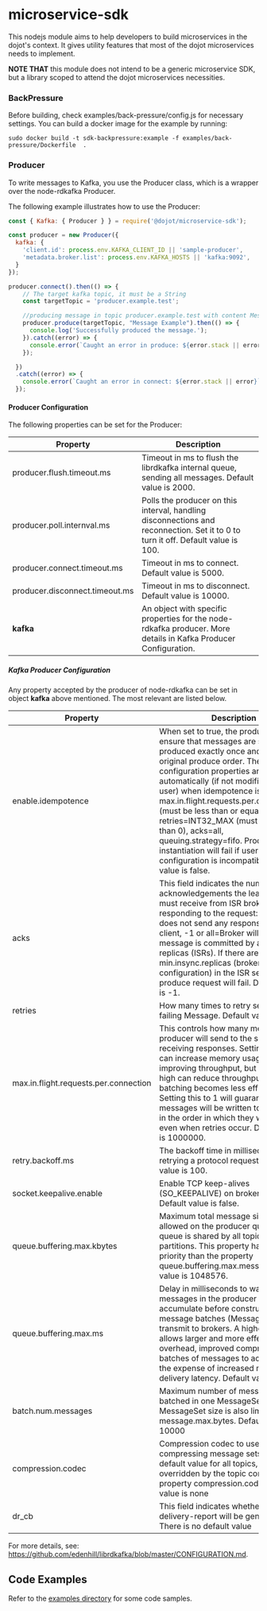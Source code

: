 # microservice-sdk

This nodejs module aims to help developers to build microservices in the dojot's context.
It gives utility features that most of the dojot microservices needs to implement.

__NOTE THAT__ this module does not intend to be a generic microservice SDK, but a
library scoped to attend the dojot microservices necessities.

### BackPressure

Before building, check examples/back-pressure/config.js for necessary settings.
You can build a docker image for the example by running:

```
sudo docker build -t sdk-backpressure:example -f examples/back-pressure/Dockerfile  .
```

### Producer

To write messages to Kafka, you use the Producer class, which is a wrapper over the node-rdkafka Producer.

The following example illustrates how to use the Producer:

```js
const { Kafka: { Producer } } = require('@dojot/microservice-sdk');

const producer = new Producer({
  kafka: {
    'client.id': process.env.KAFKA_CLIENT_ID || 'sample-producer',
    'metadata.broker.list': process.env.KAFKA_HOSTS || 'kafka:9092',
  }
});

producer.connect().then(() => {
    // The target kafka topic, it must be a String
    const targetTopic = 'producer.example.test';

    //producing message in topic producer.example.test with content Message Example
    producer.produce(targetTopic, "Message Example").then(() => {
      console.log('Successfully produced the message.');
    }).catch((error) => {
      console.error(`Caught an error in produce: ${error.stack || error}`);
    });

  })
  .catch((error) => {
    console.error(`Caught an error in connect: ${error.stack || error}`);
  });

```

#### Producer Configuration

The following properties can be set for the Producer:

|Property                      |Description             |
|------------------------------|-------------------------------------------------|
|producer.flush.timeout.ms     | Timeout in ms to flush the librdkafka internal queue, sending all messages. Default value is 2000.|
|producer.poll.internval.ms    | Polls the producer on this interval, handling disconnections and reconnection. Set it to 0 to turn it off. Default value is 100.|
|producer.connect.timeout.ms   | Timeout in ms to connect. Default value is 5000.|
|producer.disconnect.timeout.ms| Timeout in ms to disconnect. Default value is 10000.|
|**kafka**                     | An object with specific properties for the node-rdkafka producer. More details in Kafka Producer Configuration. |


##### Kafka Producer Configuration

Any property accepted by the producer of node-rdkafka can be set in object **kafka** above mentioned. The most relevant are listed below.

|Property                      |Description|
|-------                       |----------|
|enable.idempotence            | When set to true, the producer will ensure that messages are successfully produced exactly once and in the original produce order. The following configuration properties are adjusted automatically (if not modified by the user) when idempotence is enabled: max.in.flight.requests.per.connection=5 (must be less than or equal to 5), retries=INT32_MAX (must be greater than 0), acks=all, queuing.strategy=fifo. Producer instantiation will fail if user-supplied configuration is incompatible. Default value is false.|
|acks                          |This field indicates the number of acknowledgements the leader broker must receive from ISR brokers before responding to the request: 0=Broker does not send any response/ack to client, -1 or all=Broker will block until message is committed by all in sync replicas (ISRs). If there are less than min.insync.replicas (broker configuration) in the ISR set the produce request will fail.  Default value is -1.|
|retries                       |How many times to retry sending a failing Message. Default value is 2.|
|max.in.flight.requests.per.connection              |This controls how many messages the producer will send to the server without receiving responses. Setting this high can increase memory usage while improving throughput, but setting it too high can reduce throughput as batching becomes less efficient. Setting this to 1 will guarantee that messages will be written to the broker in the order in which they were sent, even when retries occur. Default value is 1000000.|
|retry.backoff.ms              |The backoff time in milliseconds before retrying a protocol request. Default value is 100.|
|socket.keepalive.enable       |Enable TCP keep-alives (SO_KEEPALIVE) on broker sockets. Default value is false. |
|queue.buffering.max.kbytes    |Maximum total message size sum allowed on the producer queue. This queue is shared by all topics and partitions. This property has higher priority than the property queue.buffering.max.messages. Default value is 1048576.|
|queue.buffering.max.ms        |Delay in milliseconds to wait for messages in the producer queue to accumulate before constructing message batches (MessageSets) to transmit to brokers. A higher value allows larger and more effective (less overhead, improved compression) batches of messages to accumulate at the expense of increased message delivery latency. Default value is 0.5.|
|batch.num.messages            |Maximum number of messages batched in one MessageSet. The total MessageSet size is also limited by message.max.bytes. Default value is 10000|
|compression.codec             |Compression codec to use for compressing message sets. This is the default value for all topics, may be overridden by the topic configuration property compression.codec. Default value is none|
|dr_cb                         |This field indicates whether or not a delivery-report will be generated. There is no default value |

For more details, see: https://github.com/edenhill/librdkafka/blob/master/CONFIGURATION.md.

## Code Examples

 Refer to the [examples directory](examples/) for some code samples.